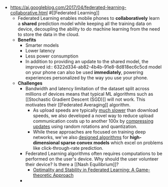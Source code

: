 - https://ai.googleblog.com/2017/04/federated-learning-collaborative.html #[[Federated Learning]]
	- Federated Learning enables mobile phones to **collaboratively** learn a **shared** prediction model while keeping all the training data on device, decoupling the ability to do machine learning from the need to store the data in the cloud.
	- **Benefits**
		- Smarter models
		- Lower latency
		- Less power consumption
		- In addition to providing an update to the shared model, the improved 
		  id:: 6322d334-ab82-4b4b-91e8-8d818ec6c5cd
		  model on your phone can also be used **immediately**, powering experiences 
		  personalized by the way you use your phone.
	- **Challenges**
		- Bandwidth and latency limitation of the dataset split across millions of devices means that typical ML algorithms such as [[Stochastic Gradient Descent (SGD)]] will not work. This motivates their [[Federated Averaging]] algorithm.
			- As upload speeds are typically [much slower](http://www.speedtest.net/reports/united-states/) than download speeds, we also developed a novel way to reduce upload communication costs up to another 100x by [compressing updates](https://arxiv.org/abs/1610.05492) using random rotations and quantization.
			- While these approaches are focused on training deep networks, we've also [designed algorithms](https://arxiv.org/abs/1610.02527) for **high-dimensional sparse convex models** which excel on problems like click-through-rate prediction.
		- Federated Learning algorithms often requires computations to be performed on the user's device. Why should the user volunteer their device? Is there a [[Nash Equilibrium]]?
			- [Optimality and Stability in Federated Learning: A Game-theoretic Approach](https://papers.neurips.cc/paper/2021/file/09a5e2a11bea20817477e0b1dfe2cc21-Paper.pdf)
		-